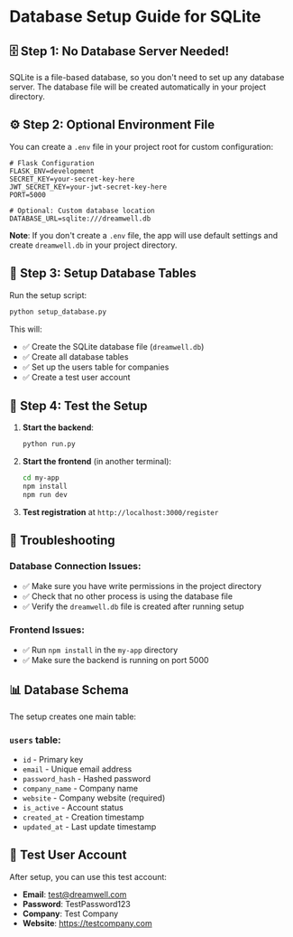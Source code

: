 # Database Setup Guide for SQLite

## 🗄️ **Step 1: No Database Server Needed!**

SQLite is a file-based database, so you don't need to set up any database server. The database file will be created automatically in your project directory.

## ⚙️ **Step 2: Optional Environment File**

You can create a `.env` file in your project root for custom configuration:

```env
# Flask Configuration
FLASK_ENV=development
SECRET_KEY=your-secret-key-here
JWT_SECRET_KEY=your-jwt-secret-key-here
PORT=5000

# Optional: Custom database location
DATABASE_URL=sqlite:///dreamwell.db
```

**Note**: If you don't create a `.env` file, the app will use default settings and create `dreamwell.db` in your project directory.

## 🚀 **Step 3: Setup Database Tables**

Run the setup script:

```bash
python setup_database.py
```

This will:
- ✅ Create the SQLite database file (`dreamwell.db`)
- ✅ Create all database tables
- ✅ Set up the users table for companies
- ✅ Create a test user account

## 🧪 **Step 4: Test the Setup**

1. **Start the backend**:
   ```bash
   python run.py
   ```

2. **Start the frontend** (in another terminal):
   ```bash
   cd my-app
   npm install
   npm run dev
   ```

3. **Test registration** at `http://localhost:3000/register`

## 🔧 **Troubleshooting**

### Database Connection Issues:
- ✅ Make sure you have write permissions in the project directory
- ✅ Check that no other process is using the database file
- ✅ Verify the `dreamwell.db` file is created after running setup

### Frontend Issues:
- ✅ Run `npm install` in the `my-app` directory
- ✅ Make sure the backend is running on port 5000

## 📊 **Database Schema**

The setup creates one main table:

### `users` table:
- `id` - Primary key
- `email` - Unique email address
- `password_hash` - Hashed password
- `company_name` - Company name
- `website` - Company website (required)
- `is_active` - Account status
- `created_at` - Creation timestamp
- `updated_at` - Last update timestamp

## 🎯 **Test User Account**

After setup, you can use this test account:
- **Email**: test@dreamwell.com
- **Password**: TestPassword123
- **Company**: Test Company
- **Website**: https://testcompany.com
